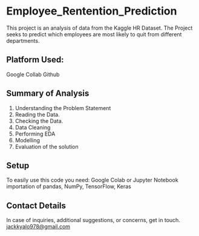 # Employee_Rentention_Prediction
This project is an analysis of data from the Kaggle HR Dataset. The Project seeks to predict which employees are most likely to quit from different departments. 

## Platform Used:
Google Collab
Github

## Summary of Analysis
1. Understanding the Problem Statement
2. Reading the Data.
3. Checking the Data.
4. Data Cleaning
5. Performing EDA
6. Modelling
7. Evaluation of the solution


## Setup
To easily use this code you need: Google Colab or Jupyter Notebook importation of pandas, NumPy, TensorFlow, Keras

## Contact Details
In case of inquiries, additional suggestions, or concerns, get in touch. jackkyalo978@gmail.com
